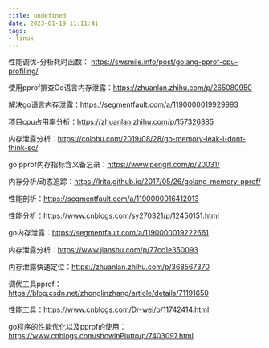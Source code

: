 ```yaml
---
title: undefined
date: 2023-01-19 11:11:41
tags:
- linux
---
```


性能调优-分析耗时函数：
https://swsmile.info/post/golang-pprof-cpu-profiling/

使用pprof排查Go语言内存泄露：https://zhuanlan.zhihu.com/p/265080950

解决go语言内存泄露：https://segmentfault.com/a/1190000019929993

项目cpu占用率分析：https://zhuanlan.zhihu.com/p/157326385

内存泄露分析：https://colobu.com/2019/08/28/go-memory-leak-i-dont-think-so/

go pprof内存指标含义备忘录：https://www.pengrl.com/p/20031/

内存分析/动态追踪：https://lrita.github.io/2017/05/26/golang-memory-pprof/

性能剖析：https://segmentfault.com/a/1190000016412013

性能分析：https://www.cnblogs.com/sy270321/p/12450151.html

go内存泄露：https://segmentfault.com/a/1190000019222661

内存泄露分析：https://www.jianshu.com/p/77cc1e350093

内存泄露快速定位：https://zhuanlan.zhihu.com/p/368567370

调优工具pprof：https://blog.csdn.net/zhonglinzhang/article/details/71191650

性能工具：https://www.cnblogs.com/Dr-wei/p/11742414.html

go程序的性能优化以及pprof的使用：https://www.cnblogs.com/showlnPlutto/p/7403097.html


